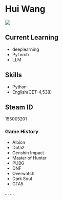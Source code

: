 
# Hui Wang
![](https://komarev.com/ghpvc/?username=IdleIdiot&color=green)
## Current Learning
- deeplearning
- PyTorch
- LLM

## Skills
- Python
- English(CET-4,538)

## Steam ID
155005201

### Game History
- Albion
- Dota2
- Genshin Impact
- Master of Hunter
- PUBG
- DNF
- Overwatch
- Dark Soul
- GTA5

... ...


<!--
**IdelIdiot/IdelIdiot** is a ✨ _special_ ✨ repository because its `README.md` (this file) appears on your GitHub profile.

Here are some ideas to get you started:

- 🔭 I’m currently working on ...
- 🌱 I’m currently learning ...
- 👯 I’m looking to collaborate on ...
- 🤔 I’m looking for help with ...
- 💬 Ask me about ...
- 📫 How to reach me: ...
- 😄 Pronouns: ...
- ⚡ Fun fact: ...
-->
